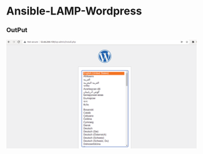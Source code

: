 # Ansible-LAMP-Wordpress


### OutPut

![image](https://github.com/Ismailpb/Ansible-LAMP-Wordpress/blob/a4c7023ced9fe78bee1d61964cf1d20a71a41288/Screenshot%20from%202022-01-05%2004-53-22.png)
